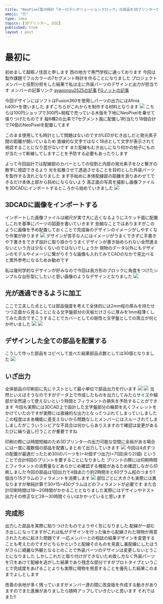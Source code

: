 ```yaml
---
title: "NeoPixel製の時計「オーロラレボリューションクロック」の部品を3Dプリンターで出力してみた"
emoji: "😯"
type: idea
topics: [3Dプリンター, 日記]
published: true
layout : post
---
```

# 最初に
初めまして超暇ノ住民と申します
西の地方で専門学校に通っております
今回は製作課題でフルカラーの7セグメント時計を作ることになりました
プロジェクトメンバーと役割分担をした結果で私は主に外装パーツのデザインと出力が担当です
メンバーの記事リンク
[ayaponzu2525の記事](https://zenn.dev/ayaponzu2525/articles/seven_segclock)
[FGノットの記事](https://zenn.dev/kai_z/articles/7segu_clock_zenn)
<!--ここに画像を入れる-->
今回デザインにはソフトはFusion360を使用しパーツの出力にはAfinia h400+を使いました
まずこちらがこれからを制作する材料となります
![](/images/DSC_3101.jpg)
こちらは100円ショップで300円+税程で売っている木版を下地にNeoPixelを乗せて張りつけたものです
縦6横2の比率で7セグメント風に配置し1桁当たり18個合計で74個のNeoPixelを配置してます
<!--![](/images/neopix.JPG)-->
このまま使用しても時計として問題はないのですがLEDがむき出しだと発光素子間の距離が開いているため
直線的な文字ではなく18点として文字が表示されて視認することになり芸がないです
また配線もむき出しになり何かの拍子にものが当たって断線してしますことを予防する必要もあったりします

よって今回設計では配線部のカバーとしての役割と内部の発光素子をひと繋ぎの数字に視認できるよう
光を拡散させて透過させることを目的とした外装パーツを製作する流れとなりました
まず手始めに本体配線部の距離を測りあわせてできるだけ本体上部から斜めにならないよう
真正面の写真を撮影し画像ファイルを3DCADにインポートするところから始めていきました
![](/images/neopxc.png)
## 3DCADに画像をインポートする
インポートした画像ファイルは縮尺が実寸大に近くなるようにスケッチ面に配置しこれを基準にパーツの図面を書いていきます
些細なことではありますがこのように画像を予め配置しておくことで完成後のデザインのイメージがしやすくなり作業が捗ります
![](/images/neopxc1.png)
デザインが苦手な人にはイメージがうまくできずに手書きや下書きをできず設計に取り掛かりうまくデザインが書き始められない全然進まないという方は少なくないのではないでしょうか
現物のデータ以外にもデザインのモデルやイメージに繋がりそうな画像も入れてみてCADのなかで見比べると案外参考になるためお勧めです

私は幾何学的なデザインが好みなので今回は長方形のブロックに角度をつけたシンプルな台形型にしたいと思い画像のようなデザインとなりました
![](/images/neopxc4.png)
## 光が透過できるように加工
ここで工夫した点としては部品強度を考えて全体的には2mm程の厚みを持たせつつ正面から見ることになる文字盤部分の天板だけさらに厚みを1mm程薄くしてみた具合ですこうすることでカバーとしての剛性と文字盤としての両立が何とか叶いました
![](/images/neopxc5.png)
![](/images/neopxc6.png)
## デザインした全ての部品を配置する
こうして作った部品をコピペして並べた結果部品点数としては30個となりました
![](/images/neopxc7.png)
## いざ出力
全体部品の印刷前に先にテストとして最小単位で部品出力を行います
![](/images/pxcafi.png)
![](/images/pxcafi1.png)
当然といえばそうなのですがデータ上で作成したものを出力してみたらサイズや細部が全然違って使えないという時間とフィラメントの損失を予防することができます
今回も実際には3DCAD上で設計した文字盤部分の輪郭を丸くフィレットをかけていたのですが実際には直線的な出力となってつぶれてしまっていしました
この程度はまあ機能に差支えないから問題なしとメンバーにはスルーされてしましましたがこういうシビアな不具合は何かしらありえますので確認は変更があるたびに繰り返し行うことが重要ですね

印刷の際には時間短縮のため3Dプリンターの出力可能な空間に余裕がある場合には一度に複数個の部品を配置しまとめて出力していきます
![](/images/pxcafi2.png)
今回は4点ずつの配置が最適だったため30(のパーツを)÷4(個ずつ出力)=7(回)余り2(個) ということで合計8回のプリントを要することになりました
プリントの際には印刷時間とフィラメントの消費量などあらかじめ確認する機能があるため確認しながら印刷しました今回の部品は1回出力で4個あたり約2時間半と60グラム程のつまり1個当り15グラムのフィラメントを消費します
![](/images/pxcafi3.png)
部位ごとに大きさも実際には異なりますが単純計算で30×15=450グラムほどのフィラメントが必要です
また合計印刷時間は18～20時間がかかることとなりました実際にはデザインやテスト出力その修正など28～30時間ぐらいはかかっていると思います
## 完成形
出力した部品を実際に貼りつけたものでようやく形になりました
配線が一部むき出しになってますがこれは私がデザインを行った後から配線された現物が用意されたために起きた問題です
一応メンバーとの相談の結果デザインを変更することも考えたのですがどちらかというと配線そのものを見直し裏配線にしたほうがさらに綺麗な外観となるとのことで外装パーツのデザインは変更しないとうことになりました
しかしこれだと取り付けができないため致し方なく外装パーツを穴をあけて配線を逃がした結果であり残念な部分ですがプロトタイプということで完成度をあげることよりも実際に現物を用意することを優先した結果このままでよしとします

改善の余地が多く残っていますがメンバー達の間に改良版を作成する動きがありますのでまた進展がありましたら随時アップしていきたいと思います
それではまた!!